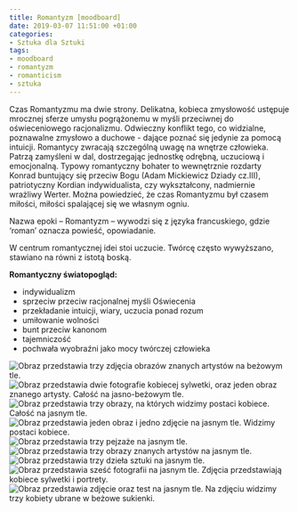 ```yaml
---
title: Romantyzm [moodboard]
date: 2019-03-07 11:51:00 +01:00
categories:
- Sztuka dla Sztuki
tags:
- moodboard
- romantyzm
- romanticism
- sztuka
---
```


Czas Romantyzmu ma dwie strony. Delikatna, kobieca zmysłowość ustępuje mrocznej sferze umysłu pogrążonemu w myśli przeciwnej do oświeceniowego racjonalizmu. Odwieczny konflikt tego, co widzialne, poznawalne zmysłowo a duchowe - dające poznać się jedynie za pomocą intuicji. Romantycy zwracają szczególną uwagę na wnętrze człowieka. Patrzą zamyśleni w dal, dostrzegając jednostkę odrębną, uczuciową i emocjonalną. Typowy romantyczny bohater to wewnętrznie rozdarty Konrad buntujący się przeciw Bogu (Adam Mickiewicz Dziady cz.III), patriotyczny Kordian indywidualista, czy wykształcony, nadmiernie wrażliwy Werter. Można powiedzieć, że czas Romantyzmu był czasem miłości, miłości spalającej się we własnym ogniu.

Nazwa epoki – Romantyzm – wywodzi się z języka francuskiego, gdzie ‘roman’ oznacza powieść, opowiadanie. 

W centrum romantycznej idei stoi uczucie. Twórcę często wywyższano, stawiano na równi z istotą boską. 

**Romantyczny światopogląd:**

* indywidualizm
* sprzeciw przeciw racjonalnej myśli Oświecenia
* przekładanie intuicji, wiary, uczucia ponad rozum
* umiłowanie wolności
* bunt przeciw kanonom
* tajemniczość
* pochwała wyobraźni jako mocy twórczej człowieka


![Obraz przedstawia trzy zdjęcia obrazów znanych artystów na beżowym tle.](https://assets0.ello.co/uploads/asset/attachment/9160579/ello-optimized-701823fc.jpg)
![Obraz przedstawia dwie fotografie kobiecej sylwetki, oraz jeden obraz znanego artysty. Całość na jasno-beżowym tle.](https://assets1.ello.co/uploads/asset/attachment/9160582/ello-optimized-1cf16bd4.jpg)
![Obraz przedstawia trzy obrazy, na których widzimy postaci kobiece. Całość na jasnym tle.](https://assets2.ello.co/uploads/asset/attachment/9160584/ello-optimized-632aefad.jpg)
![Obraz przedstawia jeden obraz i jedno zdjęcie na jasnym tle. Widzimy postaci kobiece. ](https://assets0.ello.co/uploads/asset/attachment/9160588/ello-optimized-bbbced19.jpg)
![Obraz przedstawia trzy pejzaże na jasnym tle.](https://assets0.ello.co/uploads/asset/attachment/9160590/ello-optimized-ee2febfa.jpg)
![Obraz przedstawia trzy obrazy znanych artystów na jasnym tle.](https://assets2.ello.co/uploads/asset/attachment/9160591/ello-optimized-1dd36447.jpg)
![Obraz przedstawia trzy dzieła sztuki na jasnym tle.](https://assets1.ello.co/uploads/asset/attachment/9160592/ello-optimized-b4616f6f.jpg)
![Obraz przedstawia sześć fotografii na jasnym tle. Zdjęcia przedstawiają kobiece sylwetki i portrety.](https://assets1.ello.co/uploads/asset/attachment/9160593/ello-optimized-bd708eb4.jpg)
![Obraz przedstawia zdjęcie oraz test na jasnym tle. Na zdjęciu widzimy trzy kobiety ubrane w beżowe sukienki.](https://assets0.ello.co/uploads/asset/attachment/9160596/ello-optimized-6bff45fc.jpg)